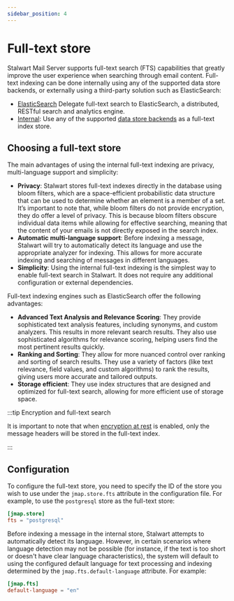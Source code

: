 ```yaml
---
sidebar_position: 4
---
```


# Full-text store

Stalwart Mail Server supports full-text search (FTS) capabilities that greatly improve the user experience when searching through email content. Full-text indexing can be done internally using any of the supported data store backends, or externally using a third-party solution such as ElasticSearch:

- [ElasticSearch](/docs/storage/fts) Delegate full-text search to ElasticSearch, a distributed, RESTful search and analytics engine.
- [Internal](/docs/storage/data): Use any of the supported [data store backends](/docs/storage/data) as a full-text index store.

## Choosing a full-text store

The main advantages of using the internal full-text indexing are privacy, multi-language support and simplicity:

- **Privacy**: Stalwart stores full-text indexes directly in the database using bloom filters, which are a space-efficient probabilistic data structure that can be used to determine whether an element is a member of a set. It’s important to note that, while bloom filters do not provide encryption, they do offer a level of privacy. This is because bloom filters obscure individual data items while allowing for effective searching, meaning that the content of your emails is not directly exposed in the search index.
- **Automatic multi-language support**: Before indexing a message, Stalwart will try to automatically detect its language and use the appropriate analyzer for indexing. This allows for more accurate indexing and searching of messages in different languages.
- **Simplicity**: Using the internal full-text indexing is the simplest way to enable full-text search in Stalwart. It does not require any additional configuration or external dependencies.

Full-text indexing engines such as ElasticSearch offer the following advantages:

- **Advanced Text Analysis and Relevance Scoring**: They provide sophisticated text analysis features, including synonyms, and custom analyzers. This results in more relevant search results. They also use sophisticated algorithms for relevance scoring, helping users find the most pertinent results quickly.
- **Ranking and Sorting**: They allow for more nuanced control over ranking and sorting of search results. They use a variety of factors (like text relevance, field values, and custom algorithms) to rank the results, giving users more accurate and tailored outputs.
- **Storage efficient**: They use index structures that are designed and optimized for full-text search, allowing for more efficient use of storage space.

:::tip Encryption and full-text search

It is important to note that when [encryption at rest](/docs/encryption/overview) is enabled, only the message headers will be stored in the full-text index.

:::


## Configuration

To configure the full-text store, you need to specify the ID of the store you wish to use under the `jmap.store.fts` attribute in the configuration file. For example, to use the `postgresql` store as the full-text store:

```toml
[jmap.store]
fts = "postgresql"
```

Before indexing a message in the internal store, Stalwart attempts to automatically detect its language. However, in certain scenarios where language detection may not be possible (for instance, if the text is too short or doesn't have clear language characteristics), the system will default to using the configured default language for text processing and indexing determined by the `jmap.fts.default-language` attribute. For example:

```toml
[jmap.fts]
default-language = "en"
```
